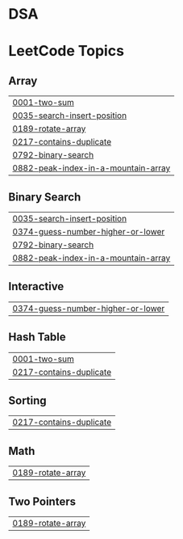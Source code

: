 # DSA
<!---LeetCode Topics Start-->
# LeetCode Topics
## Array
|  |
| ------- |
| [0001-two-sum](https://github.com/sowmiyasoundar/DSA/tree/master/0001-two-sum) |
| [0035-search-insert-position](https://github.com/sowmiyasoundar/DSA/tree/master/0035-search-insert-position) |
| [0189-rotate-array](https://github.com/sowmiyasoundar/DSA/tree/master/0189-rotate-array) |
| [0217-contains-duplicate](https://github.com/sowmiyasoundar/DSA/tree/master/0217-contains-duplicate) |
| [0792-binary-search](https://github.com/sowmiyasoundar/DSA/tree/master/0792-binary-search) |
| [0882-peak-index-in-a-mountain-array](https://github.com/sowmiyasoundar/DSA/tree/master/0882-peak-index-in-a-mountain-array) |
## Binary Search
|  |
| ------- |
| [0035-search-insert-position](https://github.com/sowmiyasoundar/DSA/tree/master/0035-search-insert-position) |
| [0374-guess-number-higher-or-lower](https://github.com/sowmiyasoundar/DSA/tree/master/0374-guess-number-higher-or-lower) |
| [0792-binary-search](https://github.com/sowmiyasoundar/DSA/tree/master/0792-binary-search) |
| [0882-peak-index-in-a-mountain-array](https://github.com/sowmiyasoundar/DSA/tree/master/0882-peak-index-in-a-mountain-array) |
## Interactive
|  |
| ------- |
| [0374-guess-number-higher-or-lower](https://github.com/sowmiyasoundar/DSA/tree/master/0374-guess-number-higher-or-lower) |
## Hash Table
|  |
| ------- |
| [0001-two-sum](https://github.com/sowmiyasoundar/DSA/tree/master/0001-two-sum) |
| [0217-contains-duplicate](https://github.com/sowmiyasoundar/DSA/tree/master/0217-contains-duplicate) |
## Sorting
|  |
| ------- |
| [0217-contains-duplicate](https://github.com/sowmiyasoundar/DSA/tree/master/0217-contains-duplicate) |
## Math
|  |
| ------- |
| [0189-rotate-array](https://github.com/sowmiyasoundar/DSA/tree/master/0189-rotate-array) |
## Two Pointers
|  |
| ------- |
| [0189-rotate-array](https://github.com/sowmiyasoundar/DSA/tree/master/0189-rotate-array) |
<!---LeetCode Topics End-->